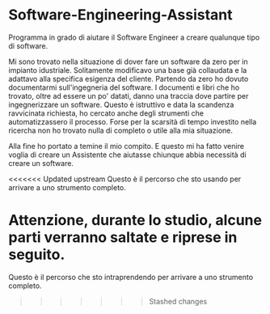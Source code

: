 # Software-Engineering-Assistant

Programma in grado di aiutare il Software Engineer a creare qualunque tipo di software.

Mi sono trovato nella situazione di dover fare un software da zero per in impianto idustriale. Solitamente modificavo una base già collaudata e la adattavo alla specifica esigenza del cliente. Partendo da zero ho dovuto documentarmi sull'ingegneria del software. I documenti e libri che ho trovato, oltre ad essere un po' datati, danno una traccia dove partire per ingegnerizzare un software. Questo è istruttivo e data la scandenza ravvicinata richiesta, ho cercato anche degli strumenti che automatizzassero il processo. Forse per la scarsità di tempo investito nella ricercha non ho trovato nulla di completo o utile alla mia situazione.

Alla fine ho portato a temine il mio compito. E questo mi ha fatto venire voglia di creare un Assistente che aiutasse chiunque abbia necessità di creare un software.

<<<<<<< Updated upstream
Questo è il percorso che sto usando per arrivare a uno strumento completo.

Attenzione, durante lo studio, alcune parti verranno saltate e riprese in seguito.
=======
Questo è il percorso che sto intraprendendo per arrivare a uno strumento completo.
>>>>>>> Stashed changes
